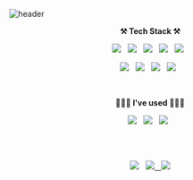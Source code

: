 ![header](https://capsule-render.vercel.app/api?type=waving&color=auto&height=200&section=header&text=SeonghoJoo&fontSize=50)

<p align="center"><strong> ⚒️ Tech Stack ⚒️ </strong></p>
<p align="center">
  <img src="https://img.shields.io/badge/C++-00599C?style=flat-square&logo=C++&logoColor=white"/></a> &nbsp;
  <img src="https://img.shields.io/badge/JavaScript-F7DF1E?style=flat-square&logo=JavaScript&logoColor=white"/></a> &nbsp;
  <img src="https://img.shields.io/badge/TypeScript-3178C6?style=flat-square&logo=TypeScript&logoColor=white"/></a> &nbsp;
  <img src="https://img.shields.io/badge/Node.js-339933?style=flat-square&logo=Node.js&logoColor=white"/></a> &nbsp;
  <img src="https://img.shields.io/badge/ts-node-3178C6?style=flat-square&logo=ts-node&logoColor=white"/></a> &nbsp;
</p>
<p align="center">
  <img src="https://img.shields.io/badge/Prisma-2D3748?style=flat-square&logo=Prisma&logoColor=white"/></a> &nbsp;
  <img src="https://img.shields.io/badge/GrpahQL-E434AA?style=flat-square&logo=GraphQL&logoColor=white"/></a> &nbsp;
  <img src="https://img.shields.io/badge/Apollo-311C87?style=flat-square&logo=Apollo GraphQL&logoColor=white"/></a> &nbsp;
  <img src="https://img.shields.io/badge/PostgreSQL-4169E1?style=flat-square&logo=PostgreSQL&logoColor=white"/></a> &nbsp;
</p>
<br>
<p align="center"><strong> 👨🏻‍💻 I've used 👨🏻‍💻 </strong></p>
<p align="center">
  <img src="https://img.shields.io/badge/GitHub-181717?style=flat-square&logo=GitHub&logoColor=white"/></a> &nbsp; 
  <img src="https://img.shields.io/badge/Heroku-430098?style=flat-square&logo=Heroku&logoColor=white"/></a> &nbsp;
  <img src="https://img.shields.io/badge/Amazon AWS-232F3E?style=flat-square&logo=Amazon AWS&logoColor=white"/></a> &nbsp;
</p>
   
<br>
<br>
<p align="center">
  <a href="https://hits.seeyoufarm.com"><img src="https://hits.seeyoufarm.com/api/count/incr/badge.svg?url=https%3A%2F%2Fgithub.com%2Fseongho-joo&count_bg=%23ED6DA3&title_bg=%2386757E&icon=github.svg&icon_color=%23E1DEDE&title=hits&edge_flat=false"/></a> &nbsp;
  <a href="mailto:seongho.dev@gmail.com"> <img src="https://img.shields.io/badge/seongho.dev@gmail.com-d14836?style=flat-square&logo=Gmail&logoColor=white&link=seongho.dev@gmail.com"> &nbsp;
  <a href="https://www.instagram.com/seon__g/"><img src="https://img.shields.io/badge/seon__g-E4405F?style=flat-square&logo=Instagram&logoColor=white&link=https://www.instagram.com/seon__g/"/></a>
</p>
